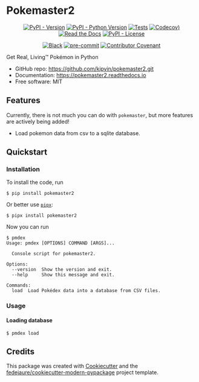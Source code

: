 
# Pokemaster2


<div align="center">

[![PyPI - Version](https://img.shields.io/pypi/v/pokemaster2.svg)](https://pypi.python.org/pypi/pokemaster2)
[![PyPI - Python Version](https://img.shields.io/pypi/pyversions/pokemaster2.svg)](https://pypi.python.org/pypi/pokemaster2)
[![Tests](https://github.com/kipyin/pokemaster2/workflows/tests/badge.svg)](https://github.com/kipyin/pokemaster2/actions?workflow=tests)
[![Codecov](https://codecov.io/gh/kipyin/pokemaster2/branch/master/graph/badge.svg?token=MePVHijIWv))](https://codecov.io/gh/kipyin/pokemaster2)
[![Read the Docs](https://readthedocs.org/projects/pokemaster2/badge/)](https://pokemaster2.readthedocs.io/)
[![PyPI - License](https://img.shields.io/pypi/l/pokemaster2.svg)](https://pypi.python.org/pypi/pokemaster2)

[![Black](https://img.shields.io/badge/code%20style-black-000000.svg)](https://github.com/psf/black)
[![pre-commit](https://img.shields.io/badge/pre--commit-enabled-brightgreen?logo=pre-commit&logoColor=white)](https://github.com/pre-commit/pre-commit)
[![Contributor Covenant](https://img.shields.io/badge/Contributor%20Covenant-2.0-4baaaa.svg)](https://www.contributor-covenant.org/version/2/0/code_of_conduct/)

</div>


Get Real, Living™ Pokémon in Python


* GitHub repo: <https://github.com/kipyin/pokemaster2.git>
* Documentation: <https://pokemaster2.readthedocs.io>
* Free software: MIT


## Features

Currently, there is not much you can do with `pokemaster`, but more features are actively being added!

* Load pokemon data from csv to a sqlite database.

## Quickstart

### Installation

To install the code, run

```
$ pip install pokemaster2
```

Or better use [`pipx`][pipx]:

```
$ pipx install pokemaster2
```

Now you can run

```
$ pmdex
Usage: pmdex [OPTIONS] COMMAND [ARGS]...

  Console script for pokemaster2.

Options:
  --version  Show the version and exit.
  --help     Show this message and exit.

Commands:
  load  Load Pokédex data into a database from CSV files.
```

### Usage

#### Loading database

```
$ pmdex load
```

## Credits

This package was created with [Cookiecutter][cookiecutter] and the [fedejaure/cookiecutter-modern-pypackage][cookiecutter-modern-pypackage] project template.

[cookiecutter]: https://github.com/cookiecutter/cookiecutter
[cookiecutter-modern-pypackage]: https://github.com/fedejaure/cookiecutter-modern-pypackage
[pipx]: https://github.com/pypa/pipx
